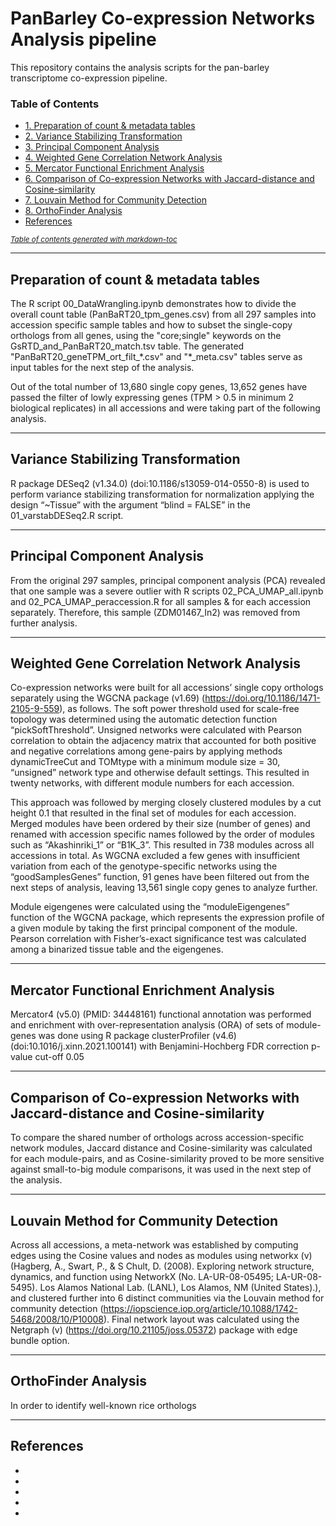 # PanBarley Co-expression Networks Analysis pipeline

This repository contains the analysis scripts for the pan-barley transcriptome co-expression pipeline. 

### Table of Contents

- [1. Preparation of count & metadata tables](#preparation-of-count---metadata-tables)
- [2. Variance Stabilizing Transformation](#variance-stabilizing-transformation)
- [3. Principal Component Analysis](#principal-component-analysis)
- [4. Weighted Gene Correlation Network Analysis](#weighted-gene-correlation-network-analysis)
- [5. Mercator Functional Enrichment Analysis](#mercator-functional-enrichment-analysis)
- [6. Comparison of Co-expression Networks with Jaccard-distance and Cosine-similarity](#comparison-of-co-expression-networks-with-jaccard-distance-and-cosine-similarity)
- [7. Louvain Method for Community Detection](#louvain-method-for-community-detection)
- [8. OrthoFinder Analysis](#orthofinder-analysis)
- [References](#references)

<small><i><a href='http://ecotrust-canada.github.io/markdown-toc/'>Table of contents generated with markdown-toc</a></i></small>

---

## Preparation of count & metadata tables
The R script 00_DataWrangling.ipynb demonstrates how to divide the overall count table (PanBaRT20_tpm_genes.csv) from all 297 samples into accession specific sample tables and how to subset the single-copy orthologs from all genes, using the "core;single" keywords on the GsRTD_and_PanBaRT20_match.tsv table. The generated "PanBaRT20_geneTPM_ort_filt_*.csv" and "\*_meta.csv" tables serve as input tables for the next step of the analysis.

Out of the total number of 13,680 single copy genes, 13,652 genes have passed the filter of lowly expressing genes (TPM > 0.5 in minimum 2 biological replicates) in all accessions and were taking part of the following analysis. 

---

## Variance Stabilizing Transformation
R package DESeq2 (v1.34.0) (doi:10.1186/s13059-014-0550-8) is used to perform variance stabilizing transformation for normalization applying the design “~Tissue” with the argument “blind = FALSE” in the 01_varstabDESeq2.R script.

---

## Principal Component Analysis 
From the original 297 samples, principal component analysis (PCA) revealed that one sample was a severe outlier with R scripts 02_PCA_UMAP_all.ipynb and 02_PCA_UMAP_peraccession.R for all samples & for each accession separately. Therefore, this sample (ZDM01467_In2) was removed from further analysis. 

---

## Weighted Gene Correlation Network Analysis
Co-expression networks were built for all accessions’ single copy orthologs separately using the WGCNA package (v1.69) (https://doi.org/10.1186/1471-2105-9-559), as follows. The soft power threshold used for scale-free topology was determined using the automatic detection function “pickSoftThreshold”. Unsigned networks were calculated with Pearson correlation to obtain the adjacency matrix that accounted for both positive and negative correlations among gene-pairs by applying methods dynamicTreeCut and TOMtype with a minimum module size = 30, “unsigned” network type and otherwise default settings. This resulted in twenty networks, with different module numbers for each accession.

This approach was followed by merging closely clustered modules by a cut height 0.1 that resulted in the final set of modules for each accession. Merged modules have been ordered by their size (number of genes) and renamed with accession specific names followed by the order of modules such as “Akashinriki_1” or “B1K_3”. This resulted in 738 modules across all accessions in total. As WGCNA excluded a few genes with insufficient variation from each of the genotype-specific networks using the “goodSamplesGenes” function, 91 genes have been filtered out from the next steps of analysis, leaving 13,561 single copy genes to analyze further. 

Module eigengenes were calculated using the “moduleEigengenes” function of the WGCNA package, which represents the expression profile of a given module by taking the first principal component of the module. Pearson correlation with Fisher’s-exact significance test was calculated among a binarized tissue table and the eigengenes.

---

## Mercator Functional Enrichment Analysis
Mercator4 (v5.0) (PMID: 34448161) functional annotation was performed and enrichment with over-representation analysis (ORA) of sets of module-genes was done using R package clusterProfiler (v4.6) (doi:10.1016/j.xinn.2021.100141) with Benjamini-Hochberg FDR correction p-value cut-off 0.05

---

## Comparison of Co-expression Networks with Jaccard-distance and Cosine-similarity 
To compare the shared number of orthologs across accession-specific network modules, Jaccard distance and Cosine-similarity was calculated for each module-pairs, and as Cosine-similarity proved to be more sensitive against small-to-big module comparisons, it was used in the next step of the analysis.

---

## Louvain Method for Community Detection 
Across all accessions, a meta-network was established by computing edges using the Cosine values and nodes as modules using networkx (v) (Hagberg, A., Swart, P., & S Chult, D. (2008). Exploring network structure, dynamics, and function using NetworkX (No. LA-UR-08-05495; LA-UR-08-5495). Los Alamos National Lab. (LANL), Los Alamos, NM (United States).), and clustered further into 6 distinct communities via the Louvain method for community detection (https://iopscience.iop.org/article/10.1088/1742-5468/2008/10/P10008). Final network layout was calculated using the Netgraph (v) (https://doi.org/10.21105/joss.05372) package with edge bundle option.

---

## OrthoFinder Analysis
In order to identify well-known rice orthologs

---

## References

*
*
*
*
*

